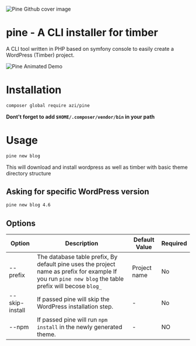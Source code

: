![Pine Github cover image](https://user-images.githubusercontent.com/6503258/127897467-8f4fa813-38b4-4512-9d02-f644e3e852d0.jpeg)


# pine - A CLI installer for timber
A CLI tool written in PHP based on symfony console to easily create a WordPress (Timber) project.


![Pine Animated Demo](https://gifyu.com/images/pine-animation.gif)

# Installation
```bash
composer global require azi/pine
```


__Dont't forget to add `$HOME/.composer/vendor/bin` in your path__

# Usage
```bash
pine new blog
```
This will download and install wordpress as well as timber with basic theme directory structure

## Asking for specific WordPress version
```bash
pine new blog 4.6
```

## Options
| Option         | Description                                                                                                                                             | Default Value | Required |
|----------------|---------------------------------------------------------------------------------------------------------------------------------------------------------|---------------|----------|
| --prefix       | The database table prefix, By default pine uses the project name as prefix for example  If you run `pine new blog` the table prefix will becose `blog_` | Project name  | No       |
| --skip-install | If passed pine will skip the WordPress installation step.                                                                                               | -             | No       |
| --npm          | If passed pine will run `npm install` in the newly generated theme.                                                                                     | -             | NO       |
